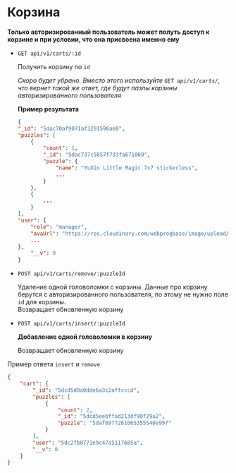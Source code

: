 # Корзина

__Только авторизированный пользователь может полуть доступ к корзине и при условии, что она присвоена именно ему__

- ```GET api/v1/carts/:id```

    Получить корзину по ```id```

    *Скоро будет убрано. Вместо этого используйте ```GET api/v1/carts/```, что вернет такой же ответ, где будут пазлы корзины авторизированного пользователя*

    __Пример результата__

    ```json 
    {
    "_id": "5dac70af9071af3291596ae0",
    "puzzles": [
        {
            "count": 1,
            "_id": "5dac737c5857f733fa671069",
            "puzzle": {
                "name": "YuXin Little Magic 7x7 stickerless",
                ...
            }
        }, 
        {
            ...
        }
    ],
    "user": {
        "role": "manager",
        "avaUrl": "https://res.cloudinary.com/webprogbase/image/upload/v1572702761/photo_2019-07-20_15-56-09_xp07px.jpg",
        ...
    },
        "__v": 0
    }
    ```


- ```POST api/v1/carts/remove/:puzzleId```

    Удаление одной головоломки с корзины. Данные про корзину берутся с авторизированного пользователя, по этому не нужно поле ```id``` для корзины.  
    Возвращает обновленную корзину

- ```POST api/v1/carts/insert/:puzzleId```

    __Добавление одной головоломки в корзину__
    
    Возвращает обновленную корзину

Пример ответа ```insert``` и ```remove```

```json
{
    "cart": {
        "_id": "5dcd5d0a0dde6a3c2affcccd",
        "puzzles": [
            {
                "count": 2,
                "_id": "5dcd5eebffad213df90f29a2",
                "puzzle": "5daf6977261065355540e997"
            }
        ],
        "user": "5dc2fb8771e9c47a5117685a",
        "__v": 0
    }
}
```